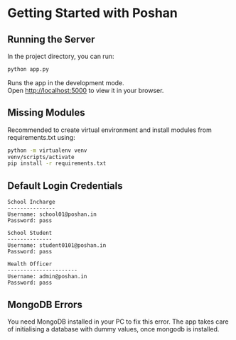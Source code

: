 # Getting Started with Poshan

## Running the Server

In the project directory, you can run:

```bash
python app.py
```

Runs the app in the development mode.\
Open <http://localhost:5000> to view it in your browser.

## Missing Modules

Recommended to create virtual environment and install modules from requirements.txt using:

```bash
python -m virtualenv venv
venv/scripts/activate
pip install -r requirements.txt
```

## Default Login Credentials

```text
School Incharge
---------------
Username: school01@poshan.in
Password: pass 
```

```text
School Student
--------------
Username: student0101@poshan.in
Password: pass
```

```text
Health Officer
----------------------
Username: admin@poshan.in
Password: pass
```

## MongoDB Errors

You need MongoDB installed in your PC to fix this error. The app takes care of initialising a database with dummy values, once mongodb is installed.
